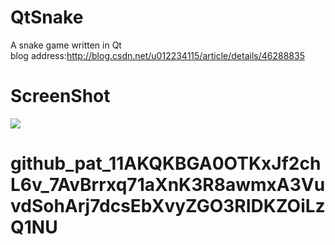 # QtSnake
A snake game written in Qt<br/>
blog address:http://blog.csdn.net/u012234115/article/details/46288835<br/>
# ScreenShot
![](https://github.com/tashaxing/QtSnake/raw/master/pic/snake.gif)<br/>

# 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